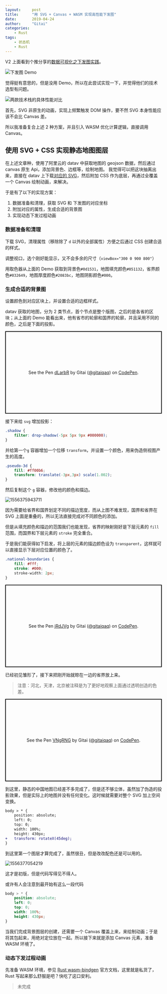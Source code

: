 ```yaml
---
layout:     post
title:      "用 SVG + Canvas + WASM 实现高性能下发图"
date:       2019-04-24
author:     "Gitai"
categories:
	- Rust
tags:
	- 状态机
	- Rust
---
```


V2 上面看到个推分享的[数据可视化之下发图实践](https://www.v2ex.com/t/556279)。

![下发图 Demo](https://diycode.b0.upaiyun.com/photo/2019/c8bf9ab0e153ea3d4e8e96af221ea252.gif)

觉得挺有意思的，但是没用 Demo，所以在此尝试实现一下，并觉得他们的技术选型有问题。

![两款技术栈的具体性能对比](https://diycode.b0.upaiyun.com/photo/2019/c5bb8be7371282d71c7f808433cafb50.png)

首先，SVG 非原生的动画，实现上频繁触发 DOM 操作，要不然 SVG 本身性能应该不会比 Canvas 差。

所以我准备复合上述 2 种方案，并且引入 WASM 优化计算逻辑，直接调用 Canvas。

<!--more-->

## 使用 SVG + CSS 实现静态地图图层

在上述文章种，使用了阿里云的 datav 中获取地图的 geojson 数据，然后通过 canvas 原生 Api，添加背景色、边框等，绘制地图。
我觉得可以把这块抽离出来，直接在 datav 上下载[对应的 SVG](https://datav.aliyun.com/tools/atlas/)，然后附加 CSS 作为底层，再通过全覆盖一个 Canvas 绘制动画，来解决。

于是有了以下的实现方案：

1. 数据准备和清理，获取 SVG 和 下发图的对应坐标
2. 附加对应的属性，生成合适的背景图
3. 实现动态下发过程动画

### 数据准备和清理

下载 SVG，清理属性（移除除了 `d` 以外的全部属性）方便之后通过 CSS 创建合适的样式。

调整视口，选个刚好能显示，又不会多余的尺寸（`viewBox="300 0 900 800"`）

用取色器从上面的 Demo 获取到背景色`#0d1531`，地图填充颜色`#051132`，省界颜色`#032649`，地图厚度颜色`#2083bc`，地图阴影颜色`#000`。

### 生成合适的背景图

设置颜色到对应区块上，并设置合适的边框样式。
	
datav 获取的地图，分为 2 类节点，首个节点是整个版图，之后的是各省的区块；从上面的 Demo 能看出来，他有省市的轮廓和国界的轮廓，并且采用不同的颜色，之后是下面的投影。

<p class="codepen" data-height="265" data-theme-id="0" data-default-tab="html,result" data-user="gitaiqaq" data-slug-hash="dLarbR" data-preview="true" style="height: 265px; box-sizing: border-box; display: flex; align-items: center; justify-content: center; border: 2px solid black; margin: 1em 0; padding: 1em;" data-pen-title="dLarbR">
  <span>See the Pen <a href="https://codepen.io/gitaiqaq/pen/dLarbR/">
  dLarbR</a> by Gitai (<a href="https://codepen.io/gitaiqaq">@gitaiqaq</a>)
  on <a href="https://codepen.io">CodePen</a>.</span>
</p>

接下来给 `svg` 增加投影：

```css
.shadow {
    filter: drop-shadow(-5px 5px 9px #000000);
}
```

并给第一个`g` 容器增加一个位移 `transform`，并设置一个颜色，用来伪造侧视图产生的高度。

```css
.pseudo-3d {
    fill: #ff00b6;
    transform: translate(-3px,3px) scale(1.002);
}
```

然后复制这个 `g` 容器，修改他的颜色和描边。

![1556375943711](C:\Users\gitai\AppData\Roaming\Typora\typora-user-images\1556375943711.png)

因为需要给省界和国界划定不同的描边宽度，而从上图不难发现，国界和省界在 SVG 上面是重叠的，所以无法直接完成对不同颜色的添加。

但是从填充颜色和描边的范围我们也能发现，省界的映射刚好是下层元素的 `fill` 范围，而国界和下层元素的 `stroke` 完全重合。

于是我们能获得如下启发，将上层的元素的描边颜色设为 `transparent`，这样就可以直接显示下层对应位置的颜色了。

```css
.national-boundaries {
    fill: #fff;
    stroke: #000;
    stroke-width: 2px; 
}
```

<p class="codepen" data-height="265" data-theme-id="0" data-default-tab="html,result" data-user="gitaiqaq" data-slug-hash="jRdJVg" style="height: 265px; box-sizing: border-box; display: flex; align-items: center; justify-content: center; border: 2px solid black; margin: 1em 0; padding: 1em;" data-pen-title="jRdJVg">
  <span>See the Pen <a href="https://codepen.io/gitaiqaq/pen/jRdJVg/">
  jRdJVg</a> by Gitai (<a href="https://codepen.io/gitaiqaq">@gitaiqaq</a>)
  on <a href="https://codepen.io">CodePen</a>.</span>
</p>

已经初见雏形了，接下来把刚开始就晾在一边的省界放上来。

> 注意：河北，天津，北京被注释是为了更好地观察上面通过透明创造的色差。

<p class="codepen" data-height="265" data-theme-id="0" data-default-tab="html,result" data-user="gitaiqaq" data-slug-hash="VNgRNG" style="height: 265px; box-sizing: border-box; display: flex; align-items: center; justify-content: center; border: 2px solid black; margin: 1em 0; padding: 1em;" data-pen-title="VNgRNG">
  <span>See the Pen <a href="https://codepen.io/gitaiqaq/pen/VNgRNG/">
  VNgRNG</a> by Gitai (<a href="https://codepen.io/gitaiqaq">@gitaiqaq</a>)
  on <a href="https://codepen.io">CodePen</a>.</span>
</p>
<script async src="https://static.codepen.io/assets/embed/ei.js"></script>

到这里，静态的中国地图已经差不多完成了，但是还不够立体，虽然加了伪造的投影效果，但是实际上的地图并没有任何变化。这时候就需要对整个 SVG 加上空间变换。

```diff
body > * {
    position: absolute;
    left: 0;
    top: 0;
    width: 100%;
    height: 430px;
+   transform: rotateX(45deg);
}
```

到这里第一个图层才算完成了，虽然很丑，但是改改配色还是可以用的。

![1556377054219](C:\Users\gitai\AppData\Roaming\Typora\typora-user-images\1556377054219.png)

这才是初版，但是代码写得见不得人。

或许有人会注意到最开始有这么一段代码

```css
body > * {
    position: absolute;
    left: 0;
    top: 0;
    width: 100%;
    height: 430px;
}
```

当我们完成背景图层的创建，还需要一个 Canvas 覆盖上来，来绘制动画；于是将其包起来，用绝对定位放在一起。所以接下来就是添加 Canvas 元素，准备 WASM 环境了。

### 动态下发过程动画

先准备 WASM 环境，参见 [Rust wasm-bindgen](https://rustwasm.github.io/docs/wasm-bindgen/) 官方文档，这里就是私货了，Rust 写起来那么舒服是吧？快吃了这口安利。

> 未完成